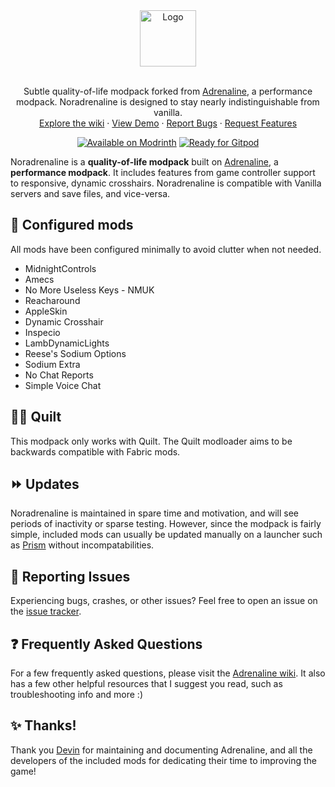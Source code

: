 <div align="center">
  <a href="https://github.com/exincore/Noradrenaline">
    <img src="https://raw.githubusercontent.com/exincore/Noradrenaline/main/docs/images/icon.png" alt="Logo" height="90">
  </a>
  <br />
  <br />
  <p align="center">
    Subtle quality-of-life modpack forked from <a href="https://github.com/intergrav/Adrenaline">Adrenaline</a>, a performance modpack. Noradrenaline is designed to stay nearly indistinguishable from vanilla.
    <br />
    <a href="https://github.com/intergrav/Adrenaline/wiki">Explore the wiki</a>
    ·
    <a href="https://www.youtube.com/watch?v=xiZOyZ-sblw">View Demo</a>
    ·
    <a href="https://github.com/exincore/Nordrenaline/issues">Report Bugs</a>
    ·
    <a href="https://github.com/exincore/Noradrenaline/issues">Request Features</a>
  </p>
  <a href="https://modrinth.com/modpack/noradrenaline"><img src="https://cdn.jsdelivr.net/npm/@intergrav/devins-badges@3/assets/compact-minimal/available/modrinth_vector.svg" alt="Available on Modrinth"></a>
  <a href="https://gitpod.io/from-referrer/"><img src="https://cdn.jsdelivr.net/npm/@intergrav/devins-badges@3/assets/compact-minimal/supported/gitpod_vector.svg" alt="Ready for Gitpod"></a>
</div>

Noradrenaline is a **quality-of-life modpack** built on [Adrenaline](https://modrinth.com/modpack/noradrenaline), a **performance modpack**. It includes features from game controller support to responsive, dynamic crosshairs. Noradrenaline is compatible with Vanilla servers and save files, and vice-versa.

## 🧩 Configured mods

All mods have been configured minimally to avoid clutter when not needed.

- MidnightControls
- Amecs
- No More Useless Keys - NMUK
- Reacharound
- AppleSkin
- Dynamic Crosshair
- Inspecio
- LambDynamicLights
- Reese's Sodium Options
- Sodium Extra
- No Chat Reports
- Simple Voice Chat

## 🏳️‍🌈 Quilt

This modpack only works with Quilt. The Quilt modloader aims to be backwards compatible with Fabric mods.

## ⏩ Updates

Noradrenaline is maintained in spare time and motivation, and will see periods of inactivity or sparse testing. However, since the modpack is fairly simple, included mods can usually be updated manually on a launcher such as [Prism](https://prismlauncher.org/) without incompatabilities.

## 🐛 Reporting Issues

Experiencing bugs, crashes, or other issues? Feel free to open an issue on the [issue tracker](https://github.com/exincore/Noradrenaline/issues).

## ❓ Frequently Asked Questions

For a few frequently asked questions, please visit the [Adrenaline wiki](https://github.com/intergrav/Adrenaline/wiki). It also has a few other helpful resources that I suggest you read, such as troubleshooting info and more :)

## ✨ Thanks!

Thank you <a href="https://modrinth.com/user/Devin">Devin</a> for maintaining and documenting Adrenaline, and all the developers of the included mods for dedicating their time to improving the game!